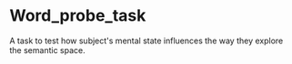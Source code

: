 # Word_probe_task
A task to test how subject's mental state influences the way they explore the semantic space.
